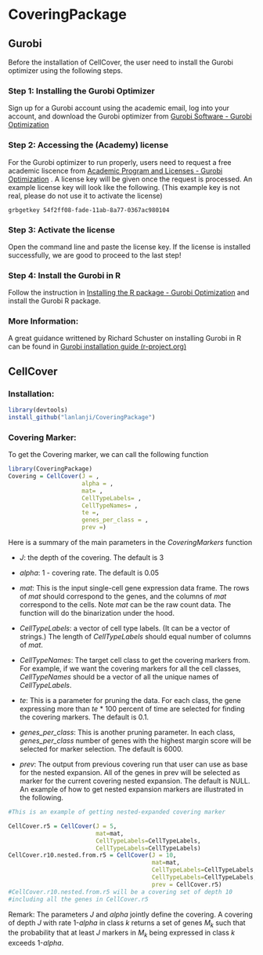 # CoveringPackage

## Gurobi

Before the installation of CellCover, the user need to install the Gurobi optimizer using the following steps.

### Step 1: Installing the Gurobi Optimizer

Sign up for a Gurobi account using the academic email, log into your account, and download the Gurobi optimizer from [Gurobi Software - Gurobi Optimization](https://www.gurobi.com/downloads/gurobi-software/)

### Step 2: Accessing the (Academy) license

For the Gurobi optimizer to run properly, users need to request a free academic liscence from [Academic Program and Licenses - Gurobi Optimization](https://www.gurobi.com/academia/academic-program-and-licenses/) . A license key will be given once the request is processed. An example license key will look like the following. (This example key is not real, please do not use it to activate the license)

```
grbgetkey 54f2ff08-fade-11ab-8a77-0367ac980104
```

### Step 3: Activate the license

Open the command line and paste the license key. If the license is installed successfully, we are good to proceed to the last step!

### Step 4: Install the Gurobi in R

Follow the instruction in [Installing the R package - Gurobi Optimization](https://www.gurobi.com/documentation/9.5/refman/ins_the_r_package.html) and install the Gurobi R package.

### More Information:

A great guidance writtened by Richard Schuster on installing Gurobi in R can be found in [Gurobi installation guide (r-project.org)](https://cran.r-project.org/web/packages/prioritizr/vignettes/gurobi_installation_guide.html)

## CellCover

### Installation:

```r
library(devtools)
install_github("lanlanji/CoveringPackage")
```

### Covering Marker:

To get the Covering marker, we can call the following function

```r
library(CoveringPackage)
Covering = CellCover(J = ,
                     alpha = ,
                     mat= ,
                     CellTypeLabels= ,
                     CellTypeNames= , 
                     te =,
                     genes_per_class = ,
                     prev =)
```

Here is a summary of the main parameters in the *CoveringMarkers* function

- *J*: the depth of the covering. The default is 3
  
- *alpha*: 1 - covering rate. The default is 0.05
  
- *mat*: This is the input single-cell gene expression data frame. The rows of *mat* should correspond to the genes, and the columns of *mat* correspond to the cells. Note *mat* can be the raw count data. The function will do the binarization under the hood.
  
- *CellTypeLabels*: a vector of cell type labels. (It can be a vector of strings.) The length of *CellTypeLabels* should equal number of columns of *mat*.
  
- *CellTypeNames*: The target cell class to get the covering markers from. For example, if we want the covering markers for all the cell classes, *CellTypeNames* should be a vector of all the unique names of *CellTypeLabels*.
  
- *te*: This is a parameter for pruning the data. For each class, the gene expressing more than *te* * 100 percent of time are selected for finding the covering markers. The default is $0.1$.
  
- *genes_per_class*: This is another pruning parameter. In each class, *genes_per_class* number of genes with the highest margin score will be selected for marker selection. The default is 6000.
  
- *prev*: The output from previous covering run that user can use as base for the nested expansion. All of the genes in prev will be selected as marker for the current covering nested expansion. The default is NULL. An example of how to get nested expansion markers are illustrated in the following.
  

```r
#This is an example of getting nested-expanded covering marker

CellCover.r5 = CellCover(J = 5, 
                         mat=mat,
                         CellTypeLabels=CellTypeLabels,
                         CellTypeLabels=CellTypeLabels)
CellCover.r10.nested.from.r5 = CellCover(J = 10, 
                                         mat=mat,
                                         CellTypeLabels=CellTypeLabels,
                                         CellTypeLabels=CellTypeLabels,
                                         prev = CellCover.r5)
#CellCover.r10.nested.from.r5 will be a covering set of depth 10 
#including all the genes in CellCover.r5
```

Remark: The parameters *J* and *alpha* jointly define the covering. A covering of depth *J* with rate 1-*alpha* in class $k$ returns a set of genes $M_k$ such that the probability that at least *J* markers in $M_k$ being expressed in class $k$ exceeds 1-*alpha*.
